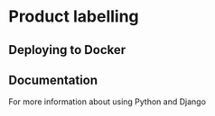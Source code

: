 # Product labelling

## Deploying to Docker


## Documentation

For more information about using Python and Django
